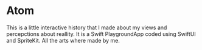 <h1>Atom</h1>
This is a little interactive history that I made about my views and percepctions about reallity.
It is a Swift PlaygroundApp coded using SwiftUI and SpriteKit. All the arts where made by me.
